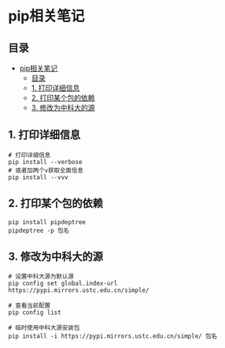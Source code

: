 # pip相关笔记

## 目录

- [pip相关笔记](#pip相关笔记)
  - [目录](#目录)
  - [1. 打印详细信息](#1-打印详细信息)
  - [2. 打印某个包的依赖](#2-打印某个包的依赖)
  - [3. 修改为中科大的源](#3-修改为中科大的源)

## 1. 打印详细信息

```shell
# 打印详细信息
pip install --verbose
# 或者加两个v获取全面信息
pip install --vvv
```

## 2. 打印某个包的依赖

```shell
pip install pipdeptree
pipdeptree -p 包名
```

## 3. 修改为中科大的源
```shell
# 设置中科大源为默认源
pip config set global.index-url https://pypi.mirrors.ustc.edu.cn/simple/

# 查看当前配置
pip config list

# 临时使用中科大源安装包
pip install -i https://pypi.mirrors.ustc.edu.cn/simple/ 包名
```
